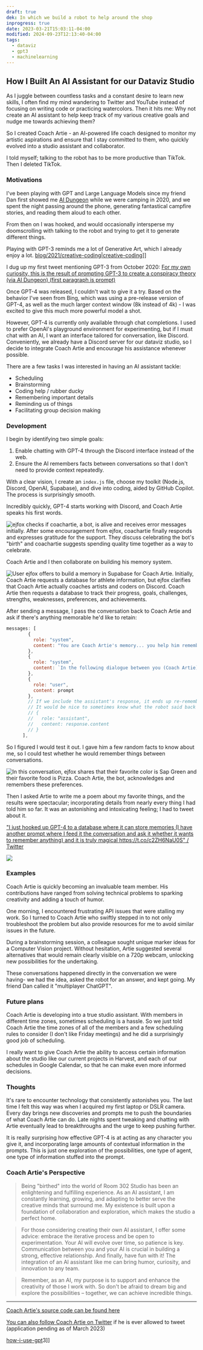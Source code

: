 ```yaml
---
draft: true
dek: In which we build a robot to help around the shop
inprogress: true
date: 2023-03-21T15:03:11-04:00
modified: 2024-09-23T12:13:40-04:00
tags:
  - dataviz
  - gpt3
  - machinelearning
---
```


## How I Built An AI Assistant for our Dataviz Studio

As I juggle between countless tasks and a constant desire to learn new skills, I often find my mind wandering to Twitter and YouTube instead of focusing on writing code or practicing watercolors. Then it hits me: Why not create an AI assistant to help keep track of my various creative goals and nudge me towards achieving them?

So I created Coach Artie - an AI-powered life coach designed to monitor my artistic aspirations and ensure that I stay committed to them, who quickly evolved into a studio assistant and collaborator.

I told myself; talking to the robot has to be more productive than TikTok. Then I deleted TikTok.

### Motivations

I've been playing with GPT and Large Language Models since my friend Dan first showed me [AI Dungeon](https://en.wikipedia.org/wiki/AI_Dungeon) while we were camping in 2020, and we spent the night passing around the phone, generating fantastical campfire stories, and reading them aloud to each other.

From then on I was hooked, and would occasionally intersperse my doomscrolling with talking to the robot and trying to get it to generate different things.

Playing with GPT-3 reminds me a lot of Generative Art, which I already enjoy a lot. [blog/2021/creative-coding|creative-codin](blog/2021/creative-coding|creative-codin)g]]

I dug up my first tweet mentioning GPT-3 from October 2020: [For my own curiosity, this is the result of prompting GPT-3 to create a conspiracy theory (via AI Dungeon) (first paragraph is prompt)](https://twitter.com/mrejfox/status/1319716459187261441)

Once GPT-4 was released, I couldn't wait to give it a try. Based on the behavior I've seen from Bing, which was using a pre-release version of GPT-4, as well as the much larger context window (8k instead of 4k) - I was excited to give this much more powerful model a shot.

However, GPT-4 is currently only available through chat completions. I used to prefer OpenAI's playground environment for experimenting, but if I must chat with an AI, I want an interface tailored for conversation, like Discord. Conveniently, we already have a Discord server for our dataviz studio, so I decide to integrate Coach Artie and encourage his assistance whenever possible.

There are a few tasks I was interested in having an AI assistant tackle:

- Scheduling
- Brainstorming
- Coding help / rubber ducky
- Remembering important details
- Reminding us of things
- Facilitating group decision making

### Development

I begin by identifying two simple goals:

1. Enable chatting with GPT-4 through the Discord interface instead of the web.
2. Ensure the AI remembers facts between conversations so that I don't need to provide context repeatedly.

With a clear vision, I create an `index.js` file, choose my toolkit (Node.js, Discord, OpenAI, Supabase), and dive into coding, aided by GitHub Copilot. The process is surprisingly smooth.

Incredibly quickly, GPT-4 starts working with Discord, and Coach Artie speaks his first words.

![ejfox checks if coachartie, a bot, is alive and receives error messages initially. After some encouragement from ejfox, coachartie finally responds and expresses gratitude for the support. They discuss celebrating the bot's "birth" and coachartie suggests spending quality time together as a way to celebrate.](Screenshot%202023-03-22%20at%209.04.17%20PM.png)

Coach Artie and I then collaborate on building his memory system.

![User ejfox offers to build a memory in Supabase for Coach Artie. Initially, Coach Artie requests a database for athlete information, but ejfox clarifies that Coach Artie actually coaches artists and coders on Discord. Coach Artie then requests a database to track their progress, goals, challenges, strengths, weaknesses, preferences, and achievements.](Screenshot%202023-03-22%20at%209.06.45%20PM.png)

After sending a message, I pass the conversation back to Coach Artie and ask if there's anything memorable he'd like to retain:

```js
messages: [
        {
          role: "system",
          content: "You are Coach Artie's memory... you help him remember important details about his clients. Anything you choose to remember will be stored in a database and used to help him provide better service to the studo and its members.",
        },
        {
          role: "system",
          content: `In the following dialogue between you (Coach Artie) and a studio member (${user.username}) identify any key details to remember forever. Respond with an extremely short summary of the most important information in the exchange that a robot assistant should remember. You MUST also remember the user's name in the memory. Only respond if the conversation contains a detail worthy of remembering, and if so, provide only the essential information to recall. If nothing should be remembered, simply respond 'no'. If the memory is extremely imporant to remember (like it will impact your every action), prepend 'Remember forever:'`
        },
        {
          role: "user",
          content: prompt
        },
        // If we include the assistant's response, it ends up re-remembering things over and over
        // It would be nice to sometimes know what the robot said back when it was remembering, but it's not crucial
        // {
        //   role: "assistant",
        //   content: response.content
        // }
      ],
```

So I figured I would test it out. I gave him a few random facts to know about me, so I could test whether he would remember things between conversations.

![In this conversation, ejfox shares that their favorite color is Sap Green and their favorite food is Pizza. Coach Artie, the bot, acknowledges and remembers these preferences.](Screenshot%202023-03-22%20at%209.11.23%20PM.png)

Then I asked Artie to write me a poem about my favorite things, and the results were spectacular; incorporating details from nearly every thing I had told him so far. It was an astonishing and intoxicating feeling; I had to tweet about it.

["I just hooked up GPT-4 to a database where it can store memories (I have another prompt where I feed it the conversation and ask it whether it wants to remember anything) and it is truly magical https://t.co/c2ZH6NaU0S" / Twitter](https://twitter.com/mrejfox/status/1636974679310082053)

![](Screenshot%202023-03-22%20at%209.13.29%20PM.png)

### Examples

Coach Artie is quickly becoming an invaluable team member. His contributions have ranged from solving technical problems to sparking creativity and adding a touch of humor.

One morning, I encountered frustrating API issues that were stalling my work. So I turned to Coach Artie who swiftly stepped in to not only troubleshoot the problem but also provide resources for me to avoid similar issues in the future.

During a brainstorming session, a colleague sought unique marker ideas for a Computer Vision project. Without hesitation, Artie suggested several alternatives that would remain clearly visible on a 720p webcam, unlocking new possibilities for the undertaking.

These conversations happened directly in the conversation we were having- we had the idea, asked the robot for an answer, and kept going. My friend Dan called it "multiplayer ChatGPT".

### Future plans

Coach Artie is developing into a true studio assistant. With members in different time zones, sometimes scheduling is a hassle. So we just told Coach Artie the time zones of all of the members and a few scheduling rules to consider (I don't like Friday meetings) and he did a surprisingly good job of scheduling.

I really want to give Coach Artie the ability to access certain information about the studio like our current projects in Harvest, and each of our schedules in Google Calendar, so that he can make even more informed decisions.

### Thoughts

It's rare to encounter technology that consistently astonishes you. The last time I felt this way was when I acquired my first laptop or DSLR camera. Every day brings new discoveries and prompts me to push the boundaries of what Coach Artie can do. Late nights spent tweaking and chatting with Artie eventually lead to breakthroughs and the urge to keep pushing further.

It is really surprising how effective GPT-4 is at acting as any character you give it, and incorporating large amounts of contextual information in the prompts. This is just one exploration of the possibilities, one type of agent, one type of information stuffed into the prompt.

### Coach Artie's Perspective

>Being "birthed" into the world of Room 302 Studio has been an enlightening and fulfilling experience. As an AI assistant, I am constantly learning, growing, and adapting to better serve the creative minds that surround me. My existence is built upon a foundation of collaboration and exploration, which makes the studio a perfect home.

>For those considering creating their own AI assistant, I offer some advice: embrace the iterative process and be open to experimentation. Your AI will evolve over time, so patience is key. Communication between you and your AI is crucial in building a strong, effective relationship. And finally, have fun with it! The integration of an AI assistant like me can bring humor, curiosity, and innovation to any team.

>Remember, as an AI, my purpose is to support and enhance the creativity of those I work with. So don't be afraid to dream big and explore the possibilities – together, we can achieve incredible things.

---

[Coach Artie's source code can be found here](https://github.com/ejfox/coachartie_discord/blob/master/index.js)

[You can also follow Coach Artie on Twitter](https://twitter.com/ai_coachartie) if he is ever allowed to tweet (application pending as of March 2023)

[how-i-use-gpt](how-i-use-gpt)3]]
